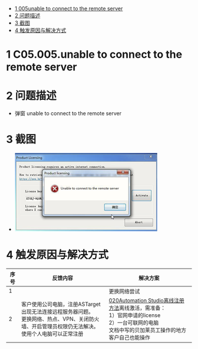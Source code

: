 - [1 005unable to connect to the remote server](#_1-005unable-to-connect-to-the-remote-server)
- [2 问题描述](#_2-%E9%97%AE%E9%A2%98%E6%8F%8F%E8%BF%B0)
- [3 截图](#_3-%E6%88%AA%E5%9B%BE)
- [4 触发原因与解决方式](#_4-%E8%A7%A6%E5%8F%91%E5%8E%9F%E5%9B%A0%E4%B8%8E%E8%A7%A3%E5%86%B3%E6%96%B9%E5%BC%8F)

# 1 C05.005.unable to connect to the remote server

# 2 问题描述

- 弹窗 unable to connect to the remote server

# 3 截图

- ![Img](./FILES/005unableToConnectToTheRemoteServer.md/img-20220713154448.png)

# 4 触发原因与解决方式

| 序号  | 反馈内容                                                                                   | 解决方案                                                                                                                                    |
| --- | -------------------------------------------------------------------------------------- | --------------------------------------------------------------------------------------------------------------------------------------- |
| 1   |                                                                                        | 更换网络尝试                                                                                                                                  |
| 2   | 客户使用公司电脑，注册ASTarget出现无法连接远程服务器问题。<br> 更换网络、热点、VPN、关闭防火墙、开启管理员权限仍无法解决。<br> 使用个人电脑可以正常注册 | [020Automation Studio离线注册方法](020Automation%20Studio离线注册方法.md)离线激活，需准备： <br> 1）官网申请的license <br> 2）一台可联网的电脑 <br> 文档中写的贝加莱员工操作的地方客户自己也能操作 |
